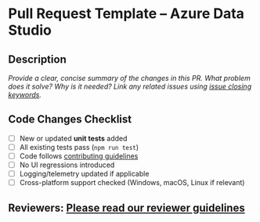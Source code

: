 # Pull Request Template – Azure Data Studio

## Description

*Provide a clear, concise summary of the changes in this PR. What problem does it solve? Why is it needed? Link any related issues using [issue closing keywords](https://docs.github.com/en/issues/tracking-your-work-with-issues/linking-a-pull-request-to-an-issue).*

## Code Changes Checklist

- [ ] New or updated **unit tests** added
- [ ] All existing tests pass (`npm run test`)
- [ ] Code follows [contributing guidelines](https://github.com/microsoft/azuredatastudio/blob/main/CONTRIBUTING.md)
- [ ] No UI regressions introduced
- [ ] Logging/telemetry updated if applicable
- [ ] Cross-platform support checked (Windows, macOS, Linux if relevant)

## Reviewers: [Please read our reviewer guidelines](https://github.com/microsoft/azuredatastudio/blob/main/.github/REVIEW_GUIDELINES.md)
